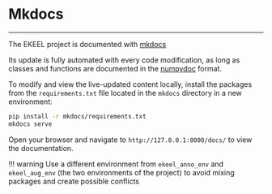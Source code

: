 # Mkdocs
-------

The EKEEL project is documented with [mkdocs](https://www.mkdocs.org/getting-started/)

Its update is fully automated with every code modification, as long as classes and functions are documented in the [numpydoc](https://numpydoc.readthedocs.io/en/latest/format.html) format.

To modify and view the live-updated content locally, install the packages from the ```requirements.txt``` file located in the ```mkdocs``` directory in a new environment:

```bash
pip install -r mkdocs/requirements.txt
mkdocs serve
``` 

Open your browser and navigate to `http://127.0.0.1:8000/docs/` to view the documentation.

!!! warning
    Use a different environment from ```ekeel_anno_env``` and ```ekeel_aug_env``` (the two environments of the project) to avoid mixing packages and create possible conflicts